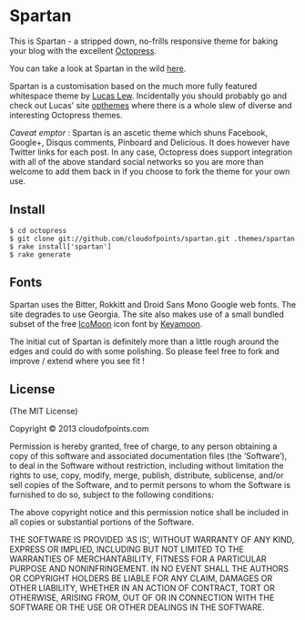 Spartan
==========
This is Spartan - a stripped down, no-frills responsive theme for baking your blog with the excellent [Octopress](http://octopress.org). 

You can take a look at Spartan in the wild [here](http://cloudofpoints.com).

Spartan is a customisation based on the much more fully featured whitespace theme by [Lucas Lew](https://github.com/lucaslew). Incidentally you should probably go and check out Lucas' site [opthemes](http://opthemes.com) where there is a whole slew of diverse and interesting Octopress themes.

_Caveat emptor_ : Spartan is an ascetic theme which shuns Facebook, Google+, Disqus comments, Pinboard and Delicious. It does however have Twitter links for each post. In any case, Octopress does support integration with all of the above standard social networks so you are more than welcome to add them back in if you choose to fork the theme for your own use.

Install
-------
    $ cd octopress
    $ git clone git://github.com/cloudofpoints/spartan.git .themes/spartan
    $ rake install['spartan']
    $ rake generate

Fonts
---------------------
Spartan uses the Bitter, Rokkitt and Droid Sans Mono Google web fonts. The site degrades to use Georgia. The site also makes use of a small bundled subset of the free [IcoMoon](http://icomoon.io) icon font by [Keyamoon](https://twitter.com/keyamoon).

The initial cut of Spartan is definitely more than a little rough around the edges and could do with some polishing. So please feel free to fork and improve / extend where you see fit !

License
-------
(The MIT License)

Copyright © 2013 cloudofpoints.com

Permission is hereby granted, free of charge, to any person obtaining a copy of this software and associated documentation files (the ‘Software’), to deal in the Software without restriction, including without limitation the rights to use, copy, modify, merge, publish, distribute, sublicense, and/or sell copies of the Software, and to permit persons to whom the Software is furnished to do so, subject to the following conditions:

The above copyright notice and this permission notice shall be included in all copies or substantial portions of the Software.

THE SOFTWARE IS PROVIDED ‘AS IS’, WITHOUT WARRANTY OF ANY KIND, EXPRESS OR IMPLIED, INCLUDING BUT NOT LIMITED TO THE WARRANTIES OF MERCHANTABILITY, FITNESS FOR A PARTICULAR PURPOSE AND NONINFRINGEMENT. IN NO EVENT SHALL THE AUTHORS OR COPYRIGHT HOLDERS BE LIABLE FOR ANY CLAIM, DAMAGES OR OTHER LIABILITY, WHETHER IN AN ACTION OF CONTRACT, TORT OR OTHERWISE, ARISING FROM, OUT OF OR IN CONNECTION WITH THE SOFTWARE OR THE USE OR OTHER DEALINGS IN THE SOFTWARE.